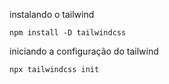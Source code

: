 
 <p> instalando o tailwind </p>
 
`
 npm install -D tailwindcss
`
<p>iniciando a configuração do tailwind</p>

`
npx tailwindcss init
`
